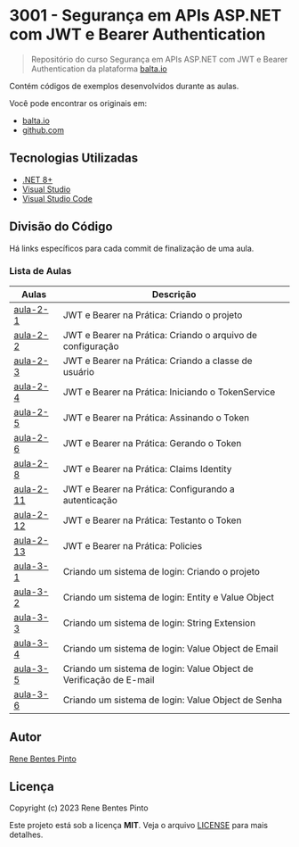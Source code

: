 # 3001 - Segurança em APIs ASP.NET com JWT e Bearer Authentication

> Repositório do curso Segurança em APIs ASP.NET com JWT e Bearer Authentication da plataforma [balta.io](https://balta.io)

Contém códigos de exemplos desenvolvidos durante as aulas.

Você pode encontrar os originais em:

- [balta.io](https://balta.io/cursos/seguranca-apis-aspnet-jwt-bearer)
- [github.com](https://github.com/balta-io/3001)

## Tecnologias Utilizadas

- [.NET 8+](https://dot.net/)
- [Visual Studio](https://visualstudio.com/)
- [Visual Studio Code](https://code.visualstudio.com/)

## Divisão do Código

Há links específicos para cada commit de finalização de uma aula.

### Lista de Aulas

| Aulas                             | Descrição                                                          |
| --------------------------------- | ------------------------------------------------------------------ |
| [aula-2-1](../../commit/d5ccce9)  | JWT e Bearer na Prática: Criando o projeto                         |
| [aula-2-2](../../commit/e784cdf)  | JWT e Bearer na Prática: Criando o arquivo de configuração         |
| [aula-2-3](../../commit/a01f4da)  | JWT e Bearer na Prática: Criando a classe de usuário               |
| [aula-2-4](../../commit/70dcd81)  | JWT e Bearer na Prática: Iniciando o TokenService                  |
| [aula-2-5](../../commit/70dcd81)  | JWT e Bearer na Prática: Assinando o Token                         |
| [aula-2-6](../../commit/70dcd81)  | JWT e Bearer na Prática: Gerando o Token                           |
| [aula-2-8](../../commit/631e2b5)  | JWT e Bearer na Prática: Claims Identity                           |
| [aula-2-11](../../commit/18ebcd9) | JWT e Bearer na Prática: Configurando a autenticação               |
| [aula-2-12](../../commit/010568b) | JWT e Bearer na Prática: Testanto o Token                          |
| [aula-2-13](../../commit/5e11a41) | JWT e Bearer na Prática: Policies                                  |
| [aula-3-1](../../commit/146b68f)  | Criando um sistema de login: Criando o projeto                     |
| [aula-3-2](../../commit/f8329d8)  | Criando um sistema de login: Entity e Value Object                 |
| [aula-3-3](../../commit/b124b67)  | Criando um sistema de login: String Extension                      |
| [aula-3-4](../../commit/2c9ce22)  | Criando um sistema de login: Value Object de Email                 |
| [aula-3-5](../../commit/3f61e5f)  | Criando um sistema de login: Value Object de Verificação de E-mail |
| [aula-3-6](../../commit/4ab9468)  | Criando um sistema de login: Value Object de Senha                 |

## Autor

[Rene Bentes Pinto](http://github.com/renebentes)

## Licença

Copyright (c) 2023 Rene Bentes Pinto

Este projeto está sob a licença **MIT**. Veja o arquivo [LICENSE](LICENSE) para mais detalhes.
